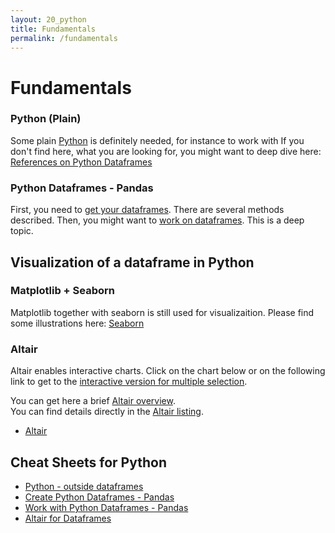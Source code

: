 ```yaml
---
layout: 20_python
title: Fundamentals
permalink: /fundamentals
---
```



# Fundamentals

### Python (Plain)

Some plain [Python](python_overview)  is definitely needed, for instance to work with
If you don't find here, what you are looking for, you might want to deep dive here: [References on Python Dataframes](python_references) 


### Python Dataframes - Pandas

First, you need to [get your dataframes](listing_pandas). There are several methods described.
Then, you might want to [work on dataframes](listing_pandas_operate). This is a deep topic.<br>


##  Visualization of a dataframe in Python

### Matplotlib + Seaborn

Matplotlib together with seaborn is still used for visualizaition. 
Please find some illustrations here: [Seaborn](python_visualization)


### Altair

Altair enables interactive charts. Click on the chart below or on the following link to get to the [interactive version for multiple selection](vega_cars_multi_selection). 


You can get here a brief [Altair overview](altair_overview).<br>
You can find details directly in the [Altair listing](altair_listing).<br>
-  [Altair](altair_story) 


##  Cheat Sheets for Python

- [Python - outside dataframes](python_overview) 
- [Create Python Dataframes - Pandas](listing_pandas) 
- [Work with Python Dataframes - Pandas](listing_pandas_operate) 
- [Altair for Dataframes](altair_listing) 
